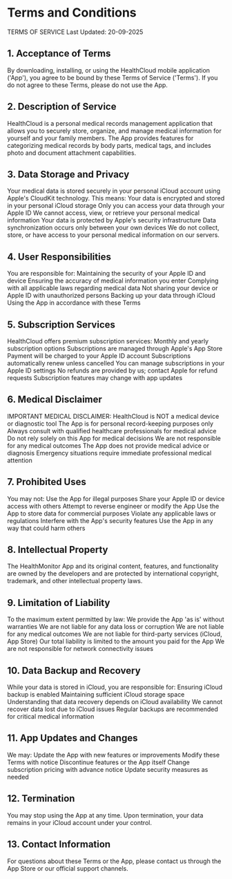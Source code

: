 # Terms and Conditions

TERMS OF SERVICE
Last Updated: 20-09-2025
## 1. Acceptance of Terms
By downloading, installing, or using the HealthCloud mobile application ('App'), you agree to be bound by these Terms of Service ('Terms'). If you do not agree to these Terms, please do not use the App.

## 2. Description of Service
HealthCloud is a personal medical records management application that allows you to securely store, organize, and manage medical information for yourself and your family members. The App provides features for categorizing medical records by body parts, medical tags, and includes photo and document attachment capabilities.

## 3. Data Storage and Privacy
Your medical data is stored securely in your personal iCloud account using Apple's CloudKit technology. This means:
Your data is encrypted and stored in your personal iCloud storage
Only you can access your data through your Apple ID
We cannot access, view, or retrieve your personal medical information
Your data is protected by Apple's security infrastructure
Data synchronization occurs only between your own devices
We do not collect, store, or have access to your personal medical information on our servers.

## 4. User Responsibilities
You are responsible for:
Maintaining the security of your Apple ID and device
Ensuring the accuracy of medical information you enter
Complying with all applicable laws regarding medical data
Not sharing your device or Apple ID with unauthorized persons
Backing up your data through iCloud
Using the App in accordance with these Terms

## 5. Subscription Services
HealthCloud offers premium subscription services:
Monthly and yearly subscription options
Subscriptions are managed through Apple's App Store
Payment will be charged to your Apple ID account
Subscriptions automatically renew unless cancelled
You can manage subscriptions in your Apple ID settings
No refunds are provided by us; contact Apple for refund requests
Subscription features may change with app updates

## 6. Medical Disclaimer
IMPORTANT MEDICAL DISCLAIMER:
HealthCloud is NOT a medical device or diagnostic tool
The App is for personal record-keeping purposes only
Always consult with qualified healthcare professionals for medical advice
Do not rely solely on this App for medical decisions
We are not responsible for any medical outcomes
The App does not provide medical advice or diagnosis
Emergency situations require immediate professional medical attention

## 7. Prohibited Uses
You may not:
Use the App for illegal purposes
Share your Apple ID or device access with others
Attempt to reverse engineer or modify the App
Use the App to store data for commercial purposes
Violate any applicable laws or regulations
Interfere with the App's security features
Use the App in any way that could harm others

## 8. Intellectual Property
The HealthMonitor App and its original content, features, and functionality are owned by the developers and are protected by international copyright, trademark, and other intellectual property laws.

## 9. Limitation of Liability
To the maximum extent permitted by law:
We provide the App 'as is' without warranties
We are not liable for any data loss or corruption
We are not liable for any medical outcomes
We are not liable for third-party services (iCloud, App Store)
Our total liability is limited to the amount you paid for the App
We are not responsible for network connectivity issues

## 10. Data Backup and Recovery
While your data is stored in iCloud, you are responsible for:
Ensuring iCloud backup is enabled
Maintaining sufficient iCloud storage space
Understanding that data recovery depends on iCloud availability
We cannot recover data lost due to iCloud issues
Regular backups are recommended for critical medical information

## 11. App Updates and Changes
We may:
Update the App with new features or improvements
Modify these Terms with notice
Discontinue features or the App itself
Change subscription pricing with advance notice
Update security measures as needed

## 12. Termination
You may stop using the App at any time. Upon termination, your data remains in your iCloud account under your control.

## 13. Contact Information
For questions about these Terms or the App, please contact us through the App Store or our official support channels.

